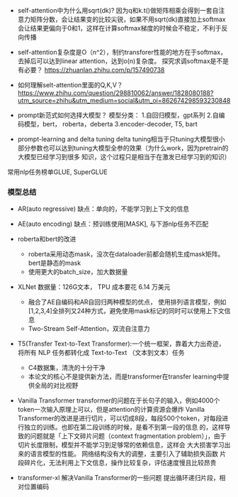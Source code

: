- self-attention中为什么用sqrt(dk)?
    因为q和k.t()做矩阵相乘会得到一套自注意力矩阵分数，会让结果变的比较尖锐，如果不用sqrt(dk)直接加上softmax会让结果更偏向于0和1，这样在计算softmax梯度的时候会不稳定，不利于反向传播

- self-attention复杂度是O（n^2），制约transforer性能的地方在于softmax，去掉后可以达到linear attention，达到o(n)复杂度。
探究求调softmax是不是有必要？ https://zhuanlan.zhihu.com/p/157490738

- 如何理解selt-attention里面的Q,K,V？
https://www.zhihu.com/question/298810062/answer/1828080188?utm_source=zhihu&utm_medium=social&utm_oi=862674298593230848

- prompt新范式如何选择大模型？
    模型分类：
        1.自回归模型，gpt系列
        2.自编码模型，bert， roberta，deberta
        3.encoder-decoder, T5, bart

- prompt-learning and delta tuning
    delta tuning相当于只tuning大模型很小部分参数也可以达到tuning大模型全参的效果（为什么work，因为pretrain的大模型已经学习到很多
    知识，这个过程只是相当于在激发已经学习到的知识）


常用nlp任务榜单GLUE, SuperGLUE


### 模型总结
- AR(auto regressive)
    缺点：单向的，不能学习到上下文的信息

- AE(auto encoding)
    缺点：预训练使用[MASK], 与下游nlp任务不匹配

- roberta和bert的改进
    - roberta采用动态mask，没次在dataloader前都会随机生成mask矩阵。bert是静态的mask
    - 使用更大的batch_size，加大数据量


- XLNet
    数据量：126G文本， TPU 成本要花 6.14 万美元
    - 融合了AE自编码和AR自回归两种模型的优点， 使用排列语言模型，例如[1,2,3,4]全排列又24种方式，避免使用mask标记的同时可以使用上下文信息
    - Two-Stream Self-Attention，双流自注意力


- T5(Transfer Text-to-Text Transformer):一个统一框架，靠着大力出奇迹，将所有 NLP 任务都转化成 Text-to-Text （文本到文本）任务
    - C4数据集，清洗的十分干净
    - 本论文的核心不是提供新方法，而是transformer在transfer learning中提供全局的对比视野

- Vanilla Transformer
    transformer的问题在于长句子的输入，例如4000个token一次输入原理上可以，但是attention的计算资源会爆炸
    Vanilla Transformer的改进是进行切片，可以切成8段，每段500个token，对每段进行独立的训练。也即在第二段训练的时候，是看不到第一段的信息
的，这样导致的问题就是「上下文碎片问题（context fragmentation problem）」，由于切片长度限制，模型并不能学习到足够常的依赖信息，这样会
大大损害学习出来的语言模型的性能。
    网络结构没有大的调整，主要引入了辅助损失函数
    片段碎片化，无法利用上下文信息，操作比较复杂，评估速度慢且比较昂贵

- transformer-xl
    解决Vanilla Transformer的一些问题
    提出循环递归片段，相对位置编码
    



